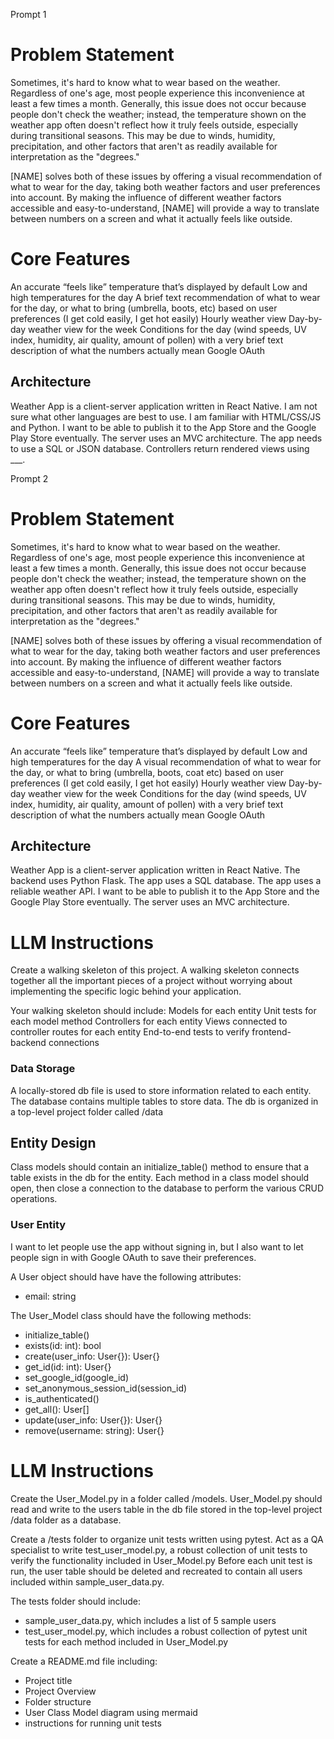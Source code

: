 Prompt 1
# Problem Statement
Sometimes, it's hard to know what to wear based on the weather. Regardless of one's age, most people experience this inconvenience at least a few times a month. Generally, this issue does not occur because people don't check the weather; instead, the temperature shown on the weather app often doesn't reflect how it truly feels outside, especially during transitional seasons. This may be due to winds, humidity, precipitation, and other factors that aren't as readily available for interpretation as the "degrees."

[NAME] solves both of these issues by offering a visual recommendation of what to wear for the day, taking both weather factors and user preferences into account. By making the influence of different weather factors accessible and easy-to-understand, [NAME] will provide a way to translate between numbers on a screen and what it actually feels like outside.

# Core Features
An accurate “feels like” temperature that’s displayed by default
Low and high temperatures for the day
A brief text recommendation of what to wear for the day, or what to bring (umbrella, boots, etc) based on user preferences (I get cold easily, I get hot easily)
Hourly weather view
Day-by-day weather view for the week
Conditions for the day (wind speeds, UV index, humidity, air quality, amount of pollen) with a very brief text description of what the numbers actually mean
Google OAuth

## Architecture
Weather App is a client-server application written in React Native.
I am not sure what other languages are best to use. I am familiar with HTML/CSS/JS and Python. I want to be able to publish it to the App Store and the Google Play Store eventually.
The server uses an MVC architecture.
The app needs to use a SQL or JSON database.
Controllers return rendered views using ___.

Prompt 2
# Problem Statement
Sometimes, it's hard to know what to wear based on the weather. Regardless of one's age, most people experience this inconvenience at least a few times a month. Generally, this issue does not occur because people don't check the weather; instead, the temperature shown on the weather app often doesn't reflect how it truly feels outside, especially during transitional seasons. This may be due to winds, humidity, precipitation, and other factors that aren't as readily available for interpretation as the "degrees."

[NAME] solves both of these issues by offering a visual recommendation of what to wear for the day, taking both weather factors and user preferences into account. By making the influence of different weather factors accessible and easy-to-understand, [NAME] will provide a way to translate between numbers on a screen and what it actually feels like outside.

# Core Features
An accurate “feels like” temperature that’s displayed by default
Low and high temperatures for the day
A visual recommendation of what to wear for the day, or what to bring (umbrella, boots, coat etc) based on user preferences (I get cold easily, I get hot easily)
Hourly weather view
Day-by-day weather view for the week
Conditions for the day (wind speeds, UV index, humidity, air quality, amount of pollen) with a very brief text description of what the numbers actually mean
Google OAuth

## Architecture
Weather App is a client-server application written in React Native.
The backend uses Python Flask. 
The app uses a SQL database.
The app uses a reliable weather API. 
I want to be able to publish it to the App Store and the Google Play Store eventually.
The server uses an MVC architecture.

# LLM Instructions
Create a walking skeleton of this project.
A walking skeleton connects together all the important pieces of a project without worrying about implementing the specific logic behind your application.

Your walking skeleton should include:
Models for each entity
Unit tests for each model method
Controllers for each entity
Views connected to controller routes for each entity
End-to-end tests to verify frontend-backend connections

### Data Storage
A locally-stored db file is used to store information related to each entity.
The database contains multiple tables to store data.
The db is organized in a top-level project folder called /data

## Entity Design
Class models should contain an initialize_table() method to ensure that a table exists in the db for the entity.
Each method in a class model should open, then close a connection to the database to perform the various CRUD operations.

### User Entity
I want to let people use the app without signing in, but I also want to let people sign in with Google OAuth to save their preferences.

A User object should have have the following attributes:
- email: string

The User_Model class should have the following methods:
+ initialize_table()
+ exists(id: int): bool
+ create(user_info: User{}): User{}
+ get_id(id: int): User{}
+ set_google_id(google_id)
+ set_anonymous_session_id(session_id)
+ is_authenticated()
+ get_all(): User[]
+ update(user_info: User{}): User{}
+ remove(username: string): User{}

# LLM Instructions
Create the User_Model.py in a folder called /models.
User_Model.py should read and write to the users table in the db file stored in the top-level project /data folder as a database.

Create a /tests folder to organize unit tests written using pytest.
Act as a QA specialist to write test_user_model.py, a robust collection of unit tests to verify the functionality included in User_Model.py
Before each unit test is run, the user table should be deleted and recreated to contain all users included within sample_user_data.py.

The tests folder should include:
- sample_user_data.py, which includes a list of 5 sample users
- test_user_model.py, which includes a robust collection of pytest unit tests for each method included in User_Model.py

Create a README.md file including:
 - Project title
 - Project Overview
 - Folder structure
 - User Class Model diagram using mermaid 
 - instructions for running unit tests
